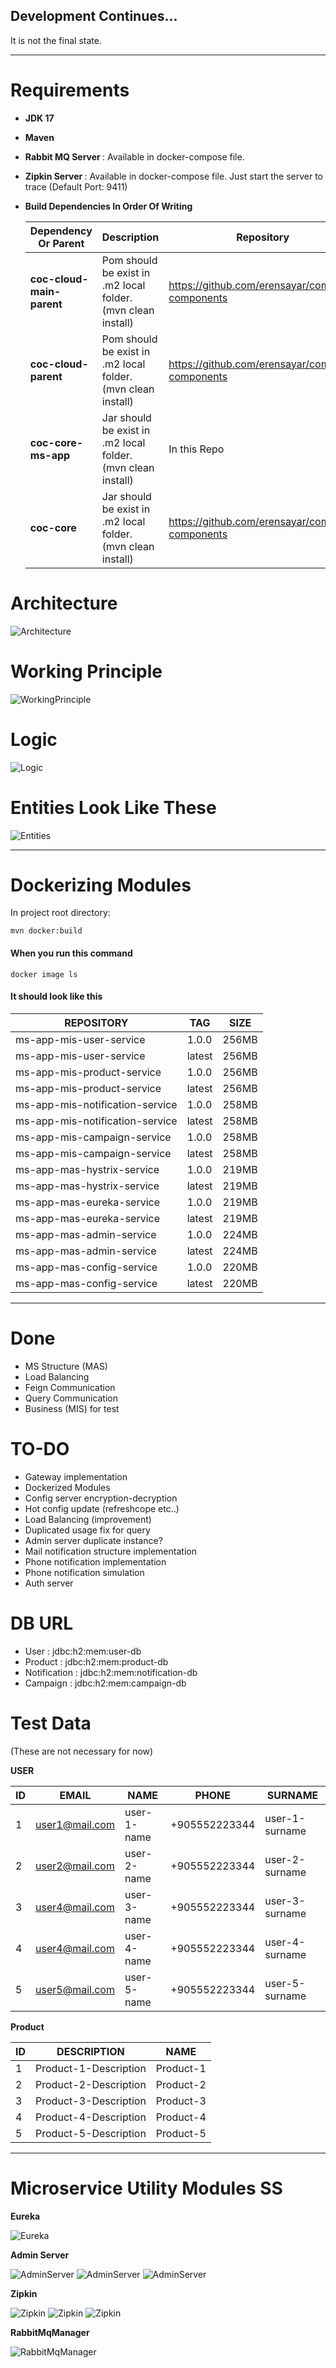 ## Development Continues...

It is not the final state.

---

# Requirements

* <b> JDK 17 </b>
* <b> Maven </b>
* <b> Rabbit MQ Server </b> : Available in docker-compose file.
* <b> Zipkin Server </b>    : Available in docker-compose file. Just start the server to trace (Default Port: 9411)
* <b> Build Dependencies In Order Of Writing </b>  

  | Dependency Or Parent           | Description                                                  | Repository                                     |         
  |--------------------------------|--------------------------------------------------------------|------------------------------------------------|
  | <b> coc-cloud-main-parent </b> | Pom should be exist in .m2 local folder. (mvn clean install) | https://github.com/erensayar/common-components |
  | <b> coc-cloud-parent </b>      | Pom should be exist in .m2 local folder. (mvn clean install) | https://github.com/erensayar/common-components |
  | <b> coc-core-ms-app </b>       | Jar should be exist in .m2 local folder. (mvn clean install) | In this Repo                                   |
  | <b> coc-core </b>              | Jar should be exist in .m2 local folder. (mvn clean install) | https://github.com/erensayar/common-components |



# Architecture

![Architecture](dev-docs/ss-arch.png)

# Working Principle

![WorkingPrinciple](dev-docs/ss-purpose.png)

# Logic

![Logic](dev-docs/ss-logic.png)

# Entities Look Like These

![Entities](dev-docs/ss-entities.png)

---

# Dockerizing Modules

In project root directory:

    mvn docker:build

#### When you run this command

    docker image ls

#### It should look like this

| REPOSITORY                      | TAG          | SIZE    |
|---------------------------------|--------------|---------|
| ms-app-mis-user-service         | 1.0.0        | 256MB   |
| ms-app-mis-user-service         | latest       | 256MB   |
| ms-app-mis-product-service      | 1.0.0        | 256MB   |
| ms-app-mis-product-service      | latest       | 256MB   |
| ms-app-mis-notification-service | 1.0.0        | 258MB   |
| ms-app-mis-notification-service | latest       | 258MB   |
| ms-app-mis-campaign-service     | 1.0.0        | 258MB   |
| ms-app-mis-campaign-service     | latest       | 258MB   |
| ms-app-mas-hystrix-service      | 1.0.0        | 219MB   |
| ms-app-mas-hystrix-service      | latest       | 219MB   |
| ms-app-mas-eureka-service       | 1.0.0        | 219MB   |
| ms-app-mas-eureka-service       | latest       | 219MB   |
| ms-app-mas-admin-service        | 1.0.0        | 224MB   |
| ms-app-mas-admin-service        | latest       | 224MB   |
| ms-app-mas-config-service       | 1.0.0        | 220MB   |
| ms-app-mas-config-service       | latest       | 220MB   |

---

# Done

* MS Structure (MAS)
* Load Balancing
* Feign Communication
* Query Communication
* Business (MIS) for test

# TO-DO

* Gateway implementation
* Dockerized Modules
* Config server encryption-decryption
* Hot config update (refreshcope etc..)
* Load Balancing (improvement)
* Duplicated usage fix for query
* Admin server duplicate instance?
* Mail notification structure implementation
* Phone notification implementation
* Phone notification simulation
* Auth server

# DB URL

* User : jdbc:h2:mem:user-db
* Product : jdbc:h2:mem:product-db
* Notification : jdbc:h2:mem:notification-db
* Campaign : jdbc:h2:mem:campaign-db

# Test Data

(These are not necessary for now)

<b>USER</b>

| ID  |  EMAIL         | NAME          | PHONE           | SURNAME          |
|-----|----------------|---------------|-----------------|------------------|
| 1   | user1@mail.com | user-1-name   | +905552223344   | user-1-surname   |
| 2   | user2@mail.com | user-2-name   | +905552223344   | user-2-surname   |
| 3   | user4@mail.com | user-3-name   | +905552223344   | user-3-surname   |
| 4   | user4@mail.com | user-4-name   | +905552223344   | user-4-surname   |
| 5   | user5@mail.com | user-5-name   | +905552223344   | user-5-surname   |

<b>Product</b>

| ID  | DESCRIPTION            | NAME       |
|-----|------------------------|------------|
| 1   | Product-1-Description  | Product-1  |
| 2   | Product-2-Description  | Product-2  |
| 3   | Product-3-Description  | Product-3  |
| 4   | Product-4-Description  | Product-4  |
| 5   | Product-5-Description  | Product-5  |

---

# Microservice Utility Modules SS

<b>Eureka</b>

![Eureka](dev-docs/ss-eureka.png)

<b>Admin Server</b>

![AdminServer](dev-docs/ss-admin-server-1.png)
![AdminServer](dev-docs/ss-admin-server-2.png)
![AdminServer](dev-docs/ss-admin-server-3.png)

<b>Zipkin</b>

![Zipkin](dev-docs/ss-zipkin-1.png)
![Zipkin](dev-docs/ss-zipkin-2.png)
![Zipkin](dev-docs/ss-zipkin-3.png)

<b>RabbitMqManager</b>

![RabbitMqManager](dev-docs/ss-rabbitmq-1.png)

